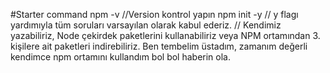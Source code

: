 #Starter command
npm -v //Version kontrol yapın
npm init -y // y flagı yardımıyla tüm soruları varsayılan olarak kabul ederiz.
// Kendimiz yazabiliriz, Node çekirdek paketlerini kullanabiliriz veya NPM ortamından 3. kişilere ait paketleri indirebiliriz. Ben tembelim üstadım, zamanım değerli kendimce npm ortamını kullandım bol bol haberin ola.
